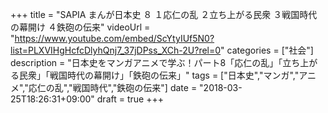 +++
title =  "SAPIA まんが日本史 ８ １応仁の乱 ２立ち上がる民衆 ３戦国時代の幕開け ４鉄砲の伝来"
videoUrl = "https://www.youtube.com/embed/ScYtyIUf5N0?list=PLXVIHgHcfcDlyhQnj7_37jDPss_XCh-2U?rel=0"
categories = ["社会"]
description = "日本史をマンガアニメで学ぶ！パート8「応仁の乱」「立ち上がる民衆」「戦国時代の幕開け」「鉄砲の伝来」"
tags = ["日本史","マンガ","アニメ","応仁の乱","戦国時代","鉄砲の伝来"]
date = "2018-03-25T18:26:31+09:00"
draft = true
+++

